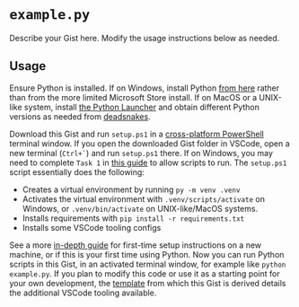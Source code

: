 # `example.py`

Describe your Gist here. Modify the usage instructions below as needed.

## Usage

Ensure Python is installed. If on Windows, install Python [from here](https://www.python.org/downloads/) rather than from the more limited Microsoft Store install. If on MacOS or a UNIX-like system, install [the Python Launcher](https://python-launcher.app) and obtain different Python versions as needed from [deadsnakes](https://launchpad.net/~deadsnakes/+archive/ubuntu/ppa).

Download this Gist and run `setup.ps1` in a [cross-platform PowerShell](https://learn.microsoft.com/en-us/powershell/scripting/install/installing-powershell) terminal window. If you open the downloaded Gist folder in VSCode, open a new terminal (`` Ctrl+` ``) and run `setup.ps1` there. If on Windows, you may need to complete `Task 1` in [this guide](https://denisecase.github.io/windows-setup/) to allow scripts to run. The `setup.ps1` script essentially does the following:

- Creates a virtual environment by running `py -m venv .venv`
- Activates the virtual environment with `.venv/scripts/activate` on Windows, or `.venv/bin/activate` on UNIX-like/MacOS systems.
- Installs requirements with `pip install -r requirements.txt`
- Installs some VSCode tooling configs

See a more [in-depth guide](https://github.com/blakeNaccarato/gist-template#first-time-setup) for first-time setup instructions on a new machine, or if this is your first time using Python. Now you can run Python scripts in this Gist, in an activated terminal window, for example like `python example.py`. If you plan to modify this code or use it as a starting point for your own development, the [template](https://github.com/blakeNaccarato/gist-template) from which this Gist is derived details the additional VSCode tooling available.
